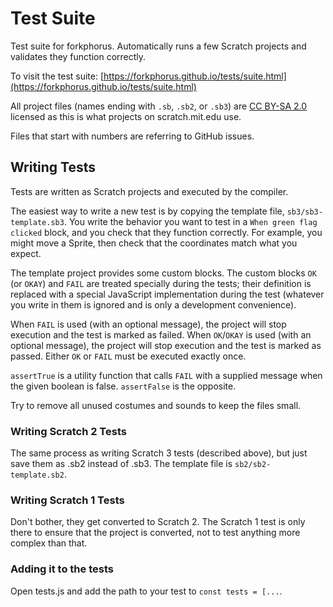 # Test Suite

Test suite for forkphorus. Automatically runs a few Scratch projects and validates they function correctly.

To visit the test suite: [https://forkphorus.github.io/tests/suite.html](https://forkphorus.github.io/tests/suite.html)

All project files (names ending with `.sb`, `.sb2`, or `.sb3`) are [CC BY-SA 2.0](https://creativecommons.org/licenses/by-sa/2.0/) licensed as this is what projects on scratch.mit.edu use.

Files that start with numbers are referring to GitHub issues.

## Writing Tests

Tests are written as Scratch projects and executed by the compiler.

The easiest way to write a new test is by copying the template file, `sb3/sb3-template.sb3`. You write the behavior you want to test in a `When green flag clicked` block, and you check that they function correctly. For example, you might move a Sprite, then check that the coordinates match what you expect.

The template project provides some custom blocks. The custom blocks `OK` (or `OKAY`) and `FAIL` are treated specially during the tests; their definition is replaced with a special JavaScript implementation during the test (whatever you write in them is ignored and is only a development convenience).

When `FAIL` is used (with an optional message), the project will stop execution and the test is marked as failed. When `OK`/`OKAY` is used (with an optional message), the project will stop execution and the test is marked as passed. Either `OK` or `FAIL` must be executed exactly once.

`assertTrue` is a utility function that calls `FAIL` with a supplied message when the given boolean is false. `assertFalse` is the opposite.

Try to remove all unused costumes and sounds to keep the files small.

### Writing Scratch 2 Tests

The same process as writing Scratch 3 tests (described above), but just save them as .sb2 instead of .sb3. The template file is `sb2/sb2-template.sb2`.

### Writing Scratch 1 Tests

Don't bother, they get converted to Scratch 2. The Scratch 1 test is only there to ensure that the project is converted, not to test anything more complex than that.

### Adding it to the tests

Open tests.js and add the path to your test to `const tests = [...`.
